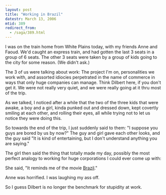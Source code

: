 ```yaml
---
layout: post
title: "Working in Brazil"
datestr: March 13, 2006
mtid: 389
redirect_from:
  - /saga/389.html
---
```


I was on the train home from White Plains today, with my friends Anne and Faoud.  We'd caught an express train, and had gotten the last 3 seats in a group of 6 seats.  The other 3 seats were taken by a group of kids going to the city for some reason.  (We didn't ask.)

The 3 of us were talking about work: The project I'm on, personalities we work with, and assorted idiocies perpetrated in the name of commerce in ways that only huge companies can manage.  Think Dilbert here, if you don't get it.  We were not really very quiet, and we were really going at it thru most of the trip.

As we talked, I noticed after a while that the two of the three kids that were awake, a boy and a girl, kinda punked out and dressed down, kept covertly smiling at each other, and rolling their eyes, all while trying not to let us notice they were doing this.

So towards the end of the trip, I just suddenly said to them: "I suppose you guys are bored by us by now?"
The guy and girl gave each other looks, and the guy said "It is kind of entertaining, but I don't understand anything you are saying."

The girl then said the thing that totally made my day, possibly the most perfect analogy to working for huge corporations I could ever come up with:
<p class="reallyreallyreally">She said, &quot;It reminds me of the movie <a href="http://www.imdb.com/title/tt0088846/" title="IMDb: Brazil (1985)">Brazil</a>.&quot;

Anne was horrified.  I was laughing my ass off.

So I guess Dilbert is no longer the benchmark for stupidity at work.

